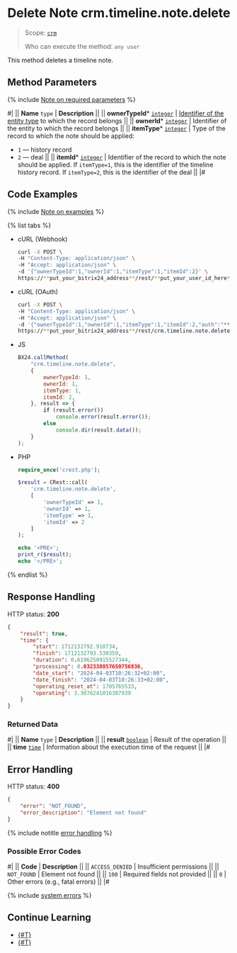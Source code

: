 # Delete Note crm.timeline.note.delete

> Scope: [`crm`](../../../scopes/permissions.md)
>
> Who can execute the method: `any user`

This method deletes a timeline note.

## Method Parameters

{% include [Note on required parameters](../../../../_includes/required.md) %}

#|
|| **Name**
`type` | **Description** ||
|| **ownerTypeId***
[`integer`](../../../data-types.md) | [Identifier of the entity type](../../data-types.md) to which the record belongs ||
|| **ownerId***
[`integer`](../../../data-types.md) | Identifier of the entity to which the record belongs ||
|| **itemType***
[`integer`](../../../data-types.md) | Type of the record to which the note should be applied: 

- `1` — history record
- `2` — deal ||
|| **itemId***
[`integer`](../../../data-types.md) | Identifier of the record to which the note should be applied. If `itemType=1`, this is the identifier of the timeline history record. If `itemType=2`, this is the identifier of the deal ||
|#

## Code Examples

{% include [Note on examples](../../../../_includes/examples.md) %}

{% list tabs %}

- cURL (Webhook)

    ```bash
    curl -X POST \
    -H "Content-Type: application/json" \
    -H "Accept: application/json" \
    -d '{"ownerTypeId":1,"ownerId":1,"itemType":1,"itemId":2}' \
    https://**put_your_bitrix24_address**/rest/**put_your_user_id_here**/**put_your_webhook_here**/crm.timeline.note.delete
    ```

- cURL (OAuth)

    ```bash
    curl -X POST \
    -H "Content-Type: application/json" \
    -H "Accept: application/json" \
    -d '{"ownerTypeId":1,"ownerId":1,"itemType":1,"itemId":2,"auth":"**put_access_token_here**"}' \
    https://**put_your_bitrix24_address**/rest/crm.timeline.note.delete
    ```

- JS

    ```js
    BX24.callMethod(
        "crm.timeline.note.delete",
        {
            ownerTypeId: 1,
            ownerId: 1,
            itemType: 1,
            itemId: 2,
        }, result => {
            if (result.error())
                console.error(result.error());
            else
                console.dir(result.data());
        }
    );
    ```

- PHP

    ```php
    require_once('crest.php');

    $result = CRest::call(
        'crm.timeline.note.delete',
        [
            'ownerTypeId' => 1,
            'ownerId' => 1,
            'itemType' => 1,
            'itemId' => 2
        ]
    );

    echo '<PRE>';
    print_r($result);
    echo '</PRE>';
    ```

{% endlist %}

## Response Handling

HTTP status: **200**

```json
{
    "result": true,
    "time": {
        "start": 1712132792.910734,
        "finish": 1712132793.530359,
        "duration": 0.6196250915527344,
        "processing": 0.032338857650756836,
        "date_start": "2024-04-03T10:26:32+02:00",
        "date_finish": "2024-04-03T10:26:33+02:00",
        "operating_reset_at": 1705765533,
        "operating": 3.3076241016387939
    }
}
```

### Returned Data

#|
|| **Name**
`type` | **Description** ||
|| **result**
[`boolean`](../../../data-types.md) | Result of the operation ||
|| **time**
[`time`](../../../data-types.md) | Information about the execution time of the request ||
|#

## Error Handling

HTTP status: **400**

```json
{
    "error": "NOT_FOUND",
    "error_description": "Element not found"
}
```

{% include notitle [error handling](../../../../_includes/error-info.md) %}

### Possible Error Codes

#|
|| **Code** | **Description** ||
|| `ACCESS_DENIED` | Insufficient permissions ||
|| `NOT_FOUND` | Element not found ||
|| `100` | Required fields not provided ||
|| `0` | Other errors (e.g., fatal errors) ||
|#

{% include [system errors](../../../../_includes/system-errors.md) %}

## Continue Learning

- [{#T}](./crm-timeline-note-get.md)
- [{#T}](./crm-timeline-note-save.md)